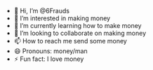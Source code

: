 - 👋 Hi, I’m @6Frauds
- 👀 I’m interested in making money
- 🌱 I’m currently learning how to make money
- 💞️ I’m looking to collaborate on making money
- 📫 How to reach me send some money
- 😄 Pronouns: money/man
- ⚡ Fun fact: I love money

<!---
6Frauds/6Frauds is a ✨ special ✨ repository because its `README.md` (this file) appears on your GitHub profile.
You can click the Preview link to take a look at your changes.
--->
